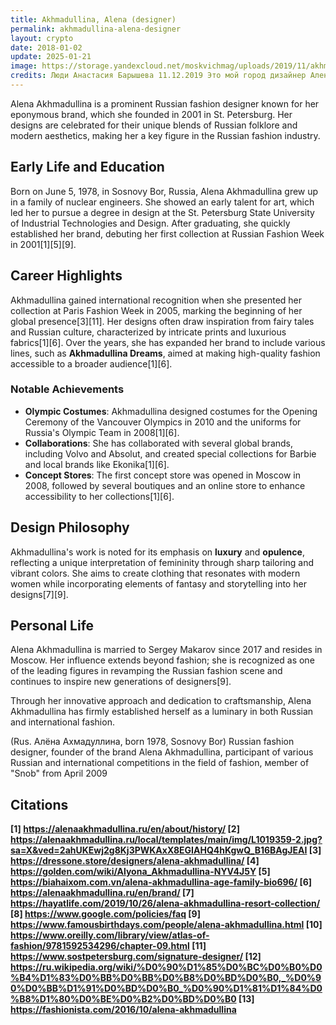 ```yaml
---
title: Akhmadullina, Alena (designer)
permalink: akhmadullina-alena-designer
layout: crypto
date: 2018-01-02
update: 2025-01-21
image: https://storage.yandexcloud.net/moskvichmag/uploads/2019/11/akhmad2.jpg
credits: Люди Анастасия Барышева 11.12.2019 Это мой город дизайнер Алена Ахмадуллина https://moskvichmag.ru/lyudi/eto-moj-gorod-dizajner-alena-ahmadullina/
---
```


Alena Akhmadullina is a prominent Russian fashion designer known for her eponymous brand, which she founded in 2001 in St. Petersburg. Her designs are celebrated for their unique blends of Russian folklore and modern aesthetics, making her a key figure in the Russian fashion industry.

## Early Life and Education

Born on June 5, 1978, in Sosnovy Bor, Russia, Alena Akhmadullina grew up in a family of nuclear engineers. She showed an early talent for art, which led her to pursue a degree in design at the St. Petersburg State University of Industrial Technologies and Design. After graduating, she quickly established her brand, debuting her first collection at Russian Fashion Week in 2001[1][5][9].

## Career Highlights

Akhmadullina gained international recognition when she presented her collection at Paris Fashion Week in 2005, marking the beginning of her global presence[3][11]. Her designs often draw inspiration from fairy tales and Russian culture, characterized by intricate prints and luxurious fabrics[1][6]. Over the years, she has expanded her brand to include various lines, such as **Akhmadullina Dreams**, aimed at making high-quality fashion accessible to a broader audience[1][6].

### Notable Achievements

- **Olympic Costumes**: Akhmadullina designed costumes for the Opening Ceremony of the Vancouver Olympics in 2010 and the uniforms for Russia's Olympic Team in 2008[1][6].
- **Collaborations**: She has collaborated with several global brands, including Volvo and Absolut, and created special collections for Barbie and local brands like Ekonika[1][6].
- **Concept Stores**: The first concept store was opened in Moscow in 2008, followed by several boutiques and an online store to enhance accessibility to her collections[1][6].

## Design Philosophy

Akhmadullina's work is noted for its emphasis on **luxury** and **opulence**, reflecting a unique interpretation of femininity through sharp tailoring and vibrant colors. She aims to create clothing that resonates with modern women while incorporating elements of fantasy and storytelling into her designs[7][9].

## Personal Life

Alena Akhmadullina is married to Sergey Makarov since 2017 and resides in Moscow. Her influence extends beyond fashion; she is recognized as one of the leading figures in revamping the Russian fashion scene and continues to inspire new generations of designers[9].

Through her innovative approach and dedication to craftsmanship, Alena Akhmadullina has firmly established herself as a luminary in both Russian and international fashion.

(Rus. Алёна Ахмадуллина, born 1978, Sosnovy Bor) Russian fashion designer, founder of the brand Alena Akhmadullina, participant of various Russian and international competitions in the field of fashion, мember of "Snob" from April 2009

## Citations

**[1] https://alenaakhmadullina.ru/en/about/history/
[2] https://alenaakhmadullina.ru/local/templates/main/img/L1019359-2.jpg?sa=X&ved=2ahUKEwj2g8Kj3PWKAxX8EGIAHQ4hKgwQ_B16BAgJEAI
[3] https://dressone.store/designers/alena-akhmadullina/
[4] https://golden.com/wiki/Alyona_Akhmadullina-NYV4J5Y
[5] https://biahaixom.com.vn/alena-akhmadullina-age-family-bio696/
[6] https://alenaakhmadullina.ru/en/brand/
[7] https://hayatlife.com/2019/10/26/alena-akhmadullina-resort-collection/
[8] https://www.google.com/policies/faq
[9] https://www.famousbirthdays.com/people/alena-akhmadullina.html
[10] https://www.oreilly.com/library/view/atlas-of-fashion/9781592534296/chapter-09.html
[11] https://www.sostpetersburg.com/signature-designer/
[12] https://ru.wikipedia.org/wiki/%D0%90%D1%85%D0%BC%D0%B0%D0%B4%D1%83%D0%BB%D0%BB%D0%B8%D0%BD%D0%B0,_%D0%90%D0%BB%D1%91%D0%BD%D0%B0_%D0%90%D1%81%D1%84%D0%B8%D1%80%D0%BE%D0%B2%D0%BD%D0%B0
[13] https://fashionista.com/2016/10/alena-akhmadullina**
